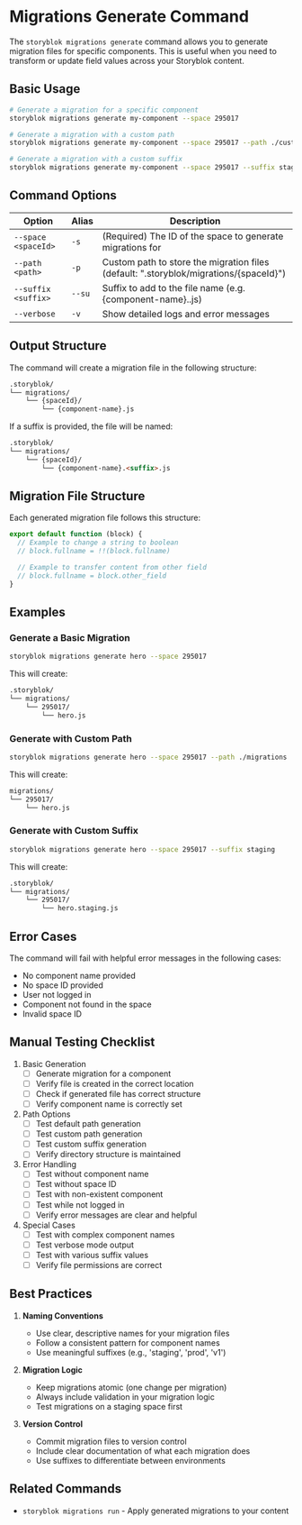 # Migrations Generate Command

The `storyblok migrations generate` command allows you to generate migration files for specific components. This is useful when you need to transform or update field values across your Storyblok content.

## Basic Usage

```bash
# Generate a migration for a specific component
storyblok migrations generate my-component --space 295017

# Generate a migration with a custom path
storyblok migrations generate my-component --space 295017 --path ./custom-path

# Generate a migration with a custom suffix
storyblok migrations generate my-component --space 295017 --suffix staging
```

## Command Options

| Option | Alias | Description |
|--------|-------|-------------|
| `--space <spaceId>` | `-s` | (Required) The ID of the space to generate migrations for |
| `--path <path>` | `-p` | Custom path to store the migration files (default: ".storyblok/migrations/{spaceId}") |
| `--suffix <suffix>` | `--su` | Suffix to add to the file name (e.g. {component-name}.<suffix>.js) |
| `--verbose` | `-v` | Show detailed logs and error messages |

## Output Structure

The command will create a migration file in the following structure:

```markdown
.storyblok/
└── migrations/
    └── {spaceId}/
        └── {component-name}.js
```

If a suffix is provided, the file will be named:
```markdown
.storyblok/
└── migrations/
    └── {spaceId}/
        └── {component-name}.<suffix>.js
```

## Migration File Structure

Each generated migration file follows this structure:

```javascript
export default function (block) {
  // Example to change a string to boolean
  // block.fullname = !!(block.fullname)

  // Example to transfer content from other field
  // block.fullname = block.other_field
}
```

## Examples

### Generate a Basic Migration

```bash
storyblok migrations generate hero --space 295017
```

This will create:

```markdown
.storyblok/
└── migrations/
    └── 295017/
        └── hero.js
```

### Generate with Custom Path

```bash
storyblok migrations generate hero --space 295017 --path ./migrations
```

This will create:

```markdown
migrations/
└── 295017/
    └── hero.js
```

### Generate with Custom Suffix

```bash
storyblok migrations generate hero --space 295017 --suffix staging
```

This will create:

```markdown
.storyblok/
└── migrations/
    └── 295017/
        └── hero.staging.js
```

## Error Cases

The command will fail with helpful error messages in the following cases:

- No component name provided
- No space ID provided
- User not logged in
- Component not found in the space
- Invalid space ID

## Manual Testing Checklist

1. Basic Generation
   - [ ] Generate migration for a component
   - [ ] Verify file is created in the correct location
   - [ ] Check if generated file has correct structure
   - [ ] Verify component name is correctly set

2. Path Options
   - [ ] Test default path generation
   - [ ] Test custom path generation
   - [ ] Test custom suffix generation
   - [ ] Verify directory structure is maintained

3. Error Handling
   - [ ] Test without component name
   - [ ] Test without space ID
   - [ ] Test with non-existent component
   - [ ] Test while not logged in
   - [ ] Verify error messages are clear and helpful

4. Special Cases
   - [ ] Test with complex component names
   - [ ] Test verbose mode output
   - [ ] Test with various suffix values
   - [ ] Verify file permissions are correct

## Best Practices

1. **Naming Conventions**
   - Use clear, descriptive names for your migration files
   - Follow a consistent pattern for component names
   - Use meaningful suffixes (e.g., 'staging', 'prod', 'v1')

2. **Migration Logic**
   - Keep migrations atomic (one change per migration)
   - Always include validation in your migration logic
   - Test migrations on a staging space first

3. **Version Control**
   - Commit migration files to version control
   - Include clear documentation of what each migration does
   - Use suffixes to differentiate between environments

## Related Commands

- `storyblok migrations run` - Apply generated migrations to your content
